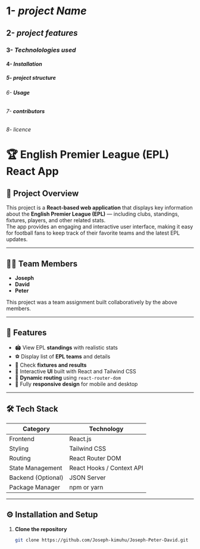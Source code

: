 # 1- ***project Name***





## 2- ***project features***




### 3- ***Technolologies used***




#### 4- ***Installation***




##### 5- ***project structure***




###### 6- ***Usage***





###### 7- ***contributors***




###### 8- licence

# 🏆 English Premier League (EPL) React App

## 📖 Project Overview
This project is a **React-based web application** that displays key information about the **English Premier League (EPL)** — including clubs, standings, fixtures, players, and other related stats.  
The app provides an engaging and interactive user interface, making it easy for football fans to keep track of their favorite teams and the latest EPL updates.

---

## 👨‍💻 Team Members
- **Joseph**
- **David**
- **Peter**

This project was a team assignment built collaboratively by the above members.

---

## 🚀 Features
- 🏟️ View EPL **standings** with realistic stats  
- ⚽ Display list of **EPL teams** and details  
- 📅 Check **fixtures and results**  
- 🧠 Interactive **UI** built with React and Tailwind CSS  
- 🔄 **Dynamic routing** using `react-router-dom`  
- 📱 Fully **responsive design** for mobile and desktop  

---

## 🛠️ Tech Stack
| Category | Technology |
|-----------|-------------|
| Frontend | React.js |
| Styling | Tailwind CSS |
| Routing | React Router DOM |
| State Management | React Hooks / Context API |
| Backend (Optional) | JSON Server |
| Package Manager | npm or yarn |

---

## ⚙️ Installation and Setup

1. **Clone the repository**
   ```bash
   git clone https://github.com/Joseph-kimuhu/Joseph-Peter-David.git